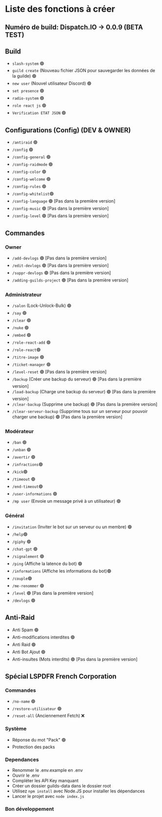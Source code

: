 # Liste des fonctions à créer

## Numéro de build: Dispatch.IO -> 0.0.9 (BETA TEST)

## Build
- `slash-system` 🟢
- `guild create` (Nouveau fichier JSON pour sauvegarder les données de la guilde) 🟢
- `new user` (Nouvel utilisateur Discord) 🟢
- `set presence` 🟢
- `radio-system` 🟢
- `role react js` 🟢
- `Verification ETAT JSON` 🟢

## Configurations (Config) (DEV & OWNER)
- `/antiraid` 🟢
- `/config` 🟢
- `/config-general` 🟢
- `/config-raidmode` 🟢
- `/config-color` 🟢
- `/config-welcome` 🟢
- `/config-rules` 🟢
- `/config-whitelist`🟢
- `/config-language` 🟣 [Pas dans la première version]
- `/config-music` 🟣 [Pas dans la première version]
- `/config-level` 🟣 [Pas dans la première version]

## Commandes
### Owner
- `/add-devlogs` 🟣 [Pas dans la première version]
- `/edit-devlogs` 🟣 [Pas dans la première version]
- `/suppr-devlogs` 🟣 [Pas dans la première version]
- `/adding-guilds-project` 🟣 [Pas dans la première version]

### Administrateur
- `/salon` (Lock-Unlock-Bulk) 🟢
- `/say` 🟢
- `/clear` 🟢
- `/nuke` 🟢
- `/embed` 🟢
- `/role-react-add` 🟢
- `/role-react`🟢
- `/titre-image` 🟢
- `/ticket-manager` 🟢
- `/level-reset` 🟣 [Pas dans la première version]
- `/backup` (Créer une backup du serveur) 🟣 [Pas dans la première version]
- `/load-backup` (Charge une backup du serveur) 🟣 [Pas dans la première version]
- `/clear-backup` (Supprime une backup) 🟣 [Pas dans la première version]
- `/clear-serveur-backup` (Supprime tous sur un serveur pour pouvoir charger une backup) 🟣 [Pas dans la première version]

### Modérateur
- `/ban` 🟢
- `/unban` 🟢
- `/avertir` 🟢
- `/infractions`🟢
- `/kick`🟢
- `/timeout` 🟢
- `/end-timeout`🟢
- `/user-informations` 🟢
- `/mp user` (Envoie un message privé à un utilisateur) 🟢

### Général
- `/invitation` (Inviter le bot sur un serveur ou un membre) 🟢
- `/help`🟢
- `/giphy` 🟢
- `/chat-gpt` 🟢
- `/signalement` 🟢
- `/ping` (Affiche la latence du bot) 🟢
- `/informations` (Affiche les informations du bot)🟢
- `/couple`🟢
- `/me-renommer` 🟢
- `/level` 🟣 [Pas dans la première version]
- `/devlogs` 🟢

## Anti-Raid
- Anti Spam 🟢
- Anti-modifications interdites 🟢
- Anti Raid 🟢
- Anti Bot Ajout 🟢
- Anti-insultes (Mots interdits) 🟣 [Pas dans la première version]

## Spécial LSPDFR French Corporation

### Commandes
- `/no-name` 🟢
- `/restore-utilisateur` 🟢
- `/reset-all` (Anciennement Fetch) ❌

### Système
- Réponse du mot "Pack" 🟢
- Protection des packs


### Dependances
- Renommer le .env.example en .env
- Ouvrir le .env
- Compléter les API Key manquant
- Créer un dossier guilds-data dans le dossier root
- Utilisez `npm install` avec Node.JS pour installer les dépendances
- Lancer le projet avec `node index.js`

### Bon développement